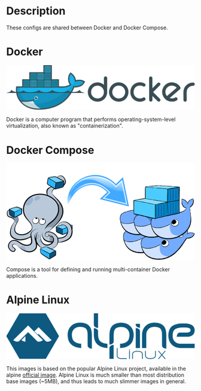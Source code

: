 # Description

These configs are shared between Docker and Docker Compose.

# Docker

![Docker](/images/docker.png)

Docker is a computer program that performs operating-system-level virtualization, also known as "containerization".

# Docker Compose

![Docker Compose](/images/docker-compose.png)

Compose is a tool for defining and running multi-container Docker applications.

# Alpine Linux

![Alpine Linux](/images/alpine-linux.svg)

This images is based on the popular Alpine Linux project, available in the alpine [official image](https://hub.docker.com/_/alpine/).
Alpine Linux is much smaller than most distribution base images (~5MB), and thus leads to much slimmer images in general.
